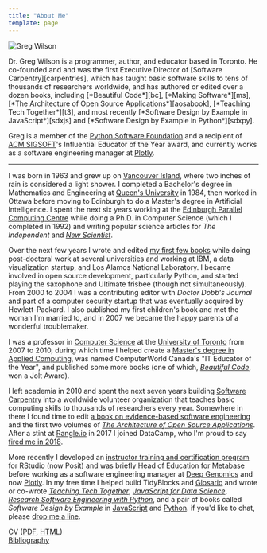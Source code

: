 ```yaml
---
title: "About Me"
template: page
---
```


<div class="row" markdown="1">
  <div class="col-3">
    <p>
      <img src="@root/files/cv/gvwilson-gage-2019.png" alt="Greg Wilson" class="image centered" >
    </p>
  </div>
  <div class="col-9" markdown="1">
Dr. Greg Wilson is a programmer, author, and educator based in Toronto.
He co-founded and and was the first Executive Director of [Software Carpentry][carpentries],
which has taught basic software skills to tens of thousands of researchers worldwide,
and has authored or edited over a dozen books,
including [*Beautiful Code*][bc],
[*Making Software*][ms],
[*The Architecture of Open Source Applications*][aosabook],
[*Teaching Tech Together*][t3],
and most recently [*Software Design by Example in JavaScript*][sdxjs]
and [*Software Design by Example in Python*][sdxpy].

Greg is a member of the [Python Software Foundation][psf]
and a recipient of [ACM SIGSOFT][sigsoft]'s Influential Educator of the Year award,
and currently works as a software engineering manager at [Plotly][plotly].
  </div>
</div>

---

I was born in 1963 and grew up on [Vancouver Island][lake-cowichan],
where two inches of rain is considered a light shower.
I completed a Bachelor's degree in Mathematics and Engineering at [Queen's University][queens] in 1984,
then worked in Ottawa before moving to Edinburgh
to do a Master's degree in Artificial Intelligence.
I spent the next six years working at the [Edinburgh Parallel Computing Centre][epcc]
while doing a Ph.D. in Computer Science (which I completed in 1992)
and writing popular science articles for *The Independent* and [*New Scientist*][new-sci].

Over the next few years
I wrote and edited [my first few books](@root/bib/)
while doing post-doctoral work at several universities
and working at IBM, a data visualization startup, and Los Alamos National Laboratory.
I became involved in open source development, particularly Python,
and started playing the saxophone and Ultimate frisbee (though not simultaneously).
From 2000 to 2004 I was a contributing editor with *Doctor Dobb's Journal*
and part of a computer security startup that was eventually acquired by Hewlett-Packard.
I also published my first children's book and met the woman I'm married to,
and in 2007 we became the happy parents of a wonderful troublemaker.

I was a professor in [Computer Science][ut-cs]
at the [University of Toronto][ut] from 2007 to 2010,
during which time I helped create a [Master's degree in Applied Computing][mscac],
was named ComputerWorld Canada's "IT Educator of the Year",
and published some more books
(one of which, [*Beautiful Code*][bc], won a Jolt Award).

I left academia in 2010
and spent the next seven years building [Software Carpentry][carpentries] into
a worldwide volunteer organization that teaches basic computing skills to thousands of researchers every year.
Somewhere in there I found time to edit
[a book on evidence-based software engineering][making-software]
and the first two volumes of [*The Architecture of Open Source Applications*][aosabook].
After a stint at [Rangle.io][rangle] in 2017 I joined DataCamp,
who I'm proud to say [fired me in 2018][datacamp].

More recently I developed an [instructor training and certification program][rstudio-trainers] for RStudio (now Posit)
and was briefly Head of Education for [Metabase][metabase]
before working as a software engineering manager at [Deep Genomics][dg] and now [Plotly][plotly].
In my free time I helped build TidyBlocks and [Glosario][glosario]
and wrote or co-wrote [*Teaching Tech Together*][t3],
[*JavaScript for Data Science*][js4ds],
[*Research Software Engineering with Python*][rse-py],
and a pair of books called *Software Design by Example* in [JavaScript][sdxjs] and [Python][sdxpy].
if you'd like to chat,
please [drop me a line](mailto:gvwilson@third-bit.com).

CV (<a href="@root/cv/gvwilson.pdf">PDF</a>, <a href="@root/cv/">HTML</a>)
<br>
<a href="@root/bib/">Bibliography</a>

[aosabook]: https://aosabook.org/
[bc]: https://www.oreilly.com/library/view/beautiful-code/9780596510046/
[carpentries]: https://carpentries.org/
[datacamp]: https://www.buzzfeednews.com/article/daveyalba/datacamp-sexual-harassment-metoo-tech-startup
[dg]: https://deepgenomics.com/
[epcc]: http://www.epcc.ed.ac.uk/
[glosario]: https://glosario.carpentries.org/
[js4ds]: @root/js4ds/
[lake-cowichan]: http://www.town.lakecowichan.bc.ca/
[making-software]: https://www.oreilly.com/library/view/making-software/9780596808310/
[metabase]: http://www.metabase.com/
[ms]: https://www.oreilly.com/library/view/making-software/9780596808310/
[mscac]: https://mscac.utoronto.ca/
[new-sci]: https://www.newscientist.com/
[plotly]: https://plotly.com/
[psf]: https://www.python.org/psf-landing/
[queens]: http://www.queensu.ca
[rangle]: http://rangle.io
[rse-py]: https://merely-useful.tech/py-rse/
[rstudio-trainers]: http://education.rstudio.com/trainers
[sdxjs]: @root/sdxjs/
[sdxpy]: @root/sdxpy/
[sigsoft]: https://www.sigsoft.org/
[t3]: http://teachtogether.tech
[ut]: http://www.utoronto.ca
[ut-cs]: http://web.cs.toronto.edu/
